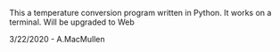 This a temperature conversion program written 
in Python.    It works on a terminal.
Will be upgraded to Web 

3/22/2020 - A.MacMullen

